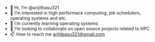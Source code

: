 - 👋 Hi, I’m @arijitbasu321
- 👀 I’m interested in high performace computing, job schedulers, operating systems and etc.
- 🌱 I’m currently learning operating systems
- 💞️ I’m looking to collaborate on open source projects related to HPC
- 📫 How to reach me arijitbasu321@gmail.com

<!---
arijitbasu321/arijitbasu321 is a ✨ special ✨ repository because its `README.md` (this file) appears on your GitHub profile.
You can click the Preview link to take a look at your changes.
--->
